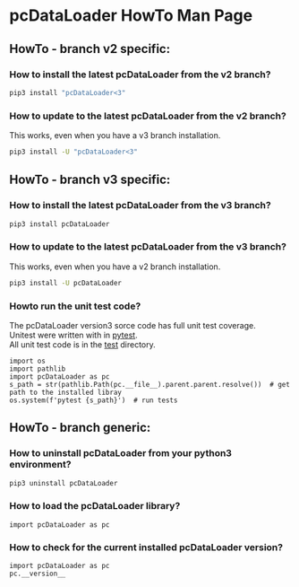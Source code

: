 # pcDataLoader HowTo Man Page


## HowTo - branch v2 specific:

### How to install the latest pcDataLoader from the v2 branch?
```bash
pip3 install "pcDataLoader<3"
```

### How to update to the latest pcDataLoader from the v2 branch?
This works, even when you have a v3 branch installation.
```bash
pip3 install -U "pcDataLoader<3"
```


## HowTo - branch v3 specific:

### How to install the latest pcDataLoader from the v3 branch?
```bash
pip3 install pcDataLoader
```

### How to update to the latest pcDataLoader from the v3 branch?
This works, even when you have a v2 branch installation.
```bash
pip3 install -U pcDataLoader
```

### Howto run the unit test code?
The pcDataLoader version3 sorce code has full unit test coverage.\
Unitest were written with in [pytest](https://docs.pytest.org/).\
All unit test code is in the [test](https://github.com/elmbeech/pcDataLoader/tree/master/test) directory.
```python3
import os
import pathlib
import pcDataLoader as pc
s_path = str(pathlib.Path(pc.__file__).parent.parent.resolve())  # get path to the installed libray
os.system(f'pytest {s_path}')  # run tests
```


## HowTo - branch generic:

### How to uninstall pcDataLoader from your python3 environment?
```bash
pip3 uninstall pcDataLoader
```

### How to load the pcDataLoader library?
```python3
import pcDataLoader as pc
```

### How to check for the current installed pcDataLoader version?
```python3
import pcDataLoader as pc
pc.__version__
```

